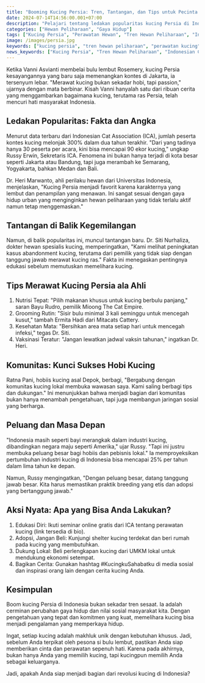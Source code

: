 ```yaml
---
title: "Booming Kucing Persia: Tren, Tantangan, dan Tips untuk Pecinta Kucing di Indonesia"
date: 2024-07-14T14:56:00.001+07:00
description: "Pelajari tentang ledakan popularitas kucing Persia di Indonesia, tantangan yang dihadapi pemilik, dan tips ahli untuk merawat kucing ras ini."
categories: ["Hewan Peliharaan", "Gaya Hidup"]
tags: ["Kucing Persia", "Perawatan Hewan", "Tren Hewan Peliharaan", "Indonesian Cat Association"]
image: /images/persia.jpg
keywords: ["kucing persia", "tren hewan peliharaan", "perawatan kucing", "kontes kucing", "Indonesian Cat Association"]
news_keywords: ["Kucing Persia", "Tren Hewan Peliharaan", "Indonesian Cat Association"]
---
```


Ketika Vanni Asvianti membelai bulu lembut Rosemery, kucing Persia kesayangannya yang baru saja memenangkan kontes di Jakarta, ia tersenyum lebar. "Merawat kucing bukan sekadar hobi, tapi passion," ujarnya dengan mata berbinar. Kisah Vanni hanyalah satu dari ribuan cerita yang menggambarkan bagaimana kucing, terutama ras Persia, telah mencuri hati masyarakat Indonesia.

## Ledakan Popularitas: Fakta dan Angka

Menurut data terbaru dari Indonesian Cat Association (ICA), jumlah peserta kontes kucing melonjak 300% dalam dua tahun terakhir. "Dari yang tadinya hanya 30 peserta per acara, kini bisa mencapai 90 ekor kucing," ungkap Russy Erwin, Sekretaris ICA. Fenomena ini bukan hanya terjadi di kota besar seperti Jakarta atau Bandung, tapi juga merambah ke Semarang, Yogyakarta, bahkan Medan dan Bali.

Dr. Heri Marwanto, ahli perilaku hewan dari Universitas Indonesia, menjelaskan, "Kucing Persia menjadi favorit karena karakternya yang lembut dan penampilan yang menawan. Ini sangat sesuai dengan gaya hidup urban yang menginginkan hewan peliharaan yang tidak terlalu aktif namun tetap menggemaskan."

## Tantangan di Balik Kegemilangan

Namun, di balik popularitas ini, muncul tantangan baru. Dr. Siti Nurhaliza, dokter hewan spesialis kucing, memperingatkan, "Kami melihat peningkatan kasus abandonment kucing, terutama dari pemilik yang tidak siap dengan tanggung jawab merawat kucing ras." Fakta ini menegaskan pentingnya edukasi sebelum memutuskan memelihara kucing.

## Tips Merawat Kucing Persia ala Ahli

1. Nutrisi Tepat: "Pilih makanan khusus untuk kucing berbulu panjang," saran Bayu Rudro, pemilik Mioong The Cat Empire.
2. Grooming Rutin: "Sisir bulu minimal 3 kali seminggu untuk mencegah kusut," tambah Ermita Hadi dari Mitacats Cattery.
3. Kesehatan Mata: "Bersihkan area mata setiap hari untuk mencegah infeksi," tegas Dr. Siti.
4. Vaksinasi Teratur: "Jangan lewatkan jadwal vaksin tahunan," ingatkan Dr. Heri.

## Komunitas: Kunci Sukses Hobi Kucing

Ratna Pani, hobiis kucing asal Depok, berbagi, "Bergabung dengan komunitas kucing lokal membuka wawasan saya. Kami saling berbagi tips dan dukungan." Ini menunjukkan bahwa menjadi bagian dari komunitas bukan hanya menambah pengetahuan, tapi juga membangun jaringan sosial yang berharga.

## Peluang dan Masa Depan

"Indonesia masih seperti bayi merangkak dalam industri kucing, dibandingkan negara maju seperti Amerika," ujar Russy. "Tapi ini justru membuka peluang besar bagi hobiis dan pebisnis lokal." Ia memproyeksikan pertumbuhan industri kucing di Indonesia bisa mencapai 25% per tahun dalam lima tahun ke depan.

Namun, Russy mengingatkan, "Dengan peluang besar, datang tanggung jawab besar. Kita harus memastikan praktik breeding yang etis dan adopsi yang bertanggung jawab."

## Aksi Nyata: Apa yang Bisa Anda Lakukan?

1. Edukasi Diri: Ikuti seminar online gratis dari ICA tentang perawatan kucing (link tersedia di bio).
2. Adopsi, Jangan Beli: Kunjungi shelter kucing terdekat dan beri rumah pada kucing yang membutuhkan.
3. Dukung Lokal: Beli perlengkapan kucing dari UMKM lokal untuk mendukung ekonomi setempat.
4. Bagikan Cerita: Gunakan hashtag #KucingkuSahabatku di media sosial dan inspirasi orang lain dengan cerita kucing Anda.

## Kesimpulan

Boom kucing Persia di Indonesia bukan sekadar tren sesaat. Ia adalah cerminan perubahan gaya hidup dan nilai sosial masyarakat kita. Dengan pengetahuan yang tepat dan komitmen yang kuat, memelihara kucing bisa menjadi pengalaman yang memperkaya hidup.

Ingat, setiap kucing adalah makhluk unik dengan kebutuhan khusus. Jadi, sebelum Anda terpikat oleh pesona si bulu lembut, pastikan Anda siap memberikan cinta dan perawatan sepenuh hati. Karena pada akhirnya, bukan hanya Anda yang memilih kucing, tapi kucingpun memilih Anda sebagai keluarganya.

Jadi, apakah Anda siap menjadi bagian dari revolusi kucing di Indonesia?